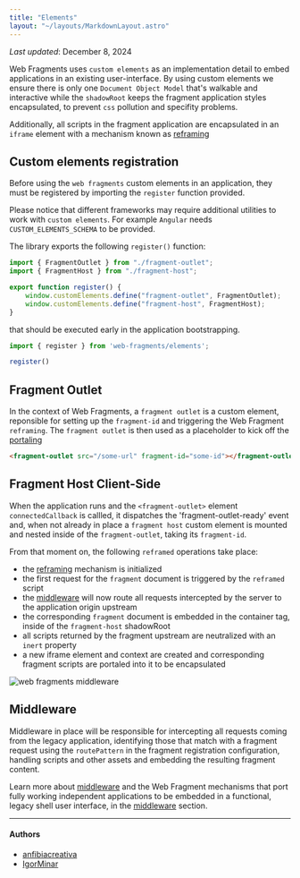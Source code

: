 ```yaml
---
title: "Elements"
layout: "~/layouts/MarkdownLayout.astro"
---
```


_Last updated_: December 8, 2024

Web Fragments uses `custom elements` as an implementation detail to embed applications in an existing user-interface. By using custom elements we ensure there is only one `Document Object Model` that's walkable and interactive while the `shadowRoot` keeps the fragment application styles encapsulated, to prevent `css` pollution and specifity problems.

Additionally, all scripts in the fragment application are encapsulated in an `iframe` element with a mechanism known as [reframing](./reframed.md)

## Custom elements registration

Before using the `web fragments` custom elements in an application, they must be registered by importing the `register` function provided.

Please notice that different frameworks may require additional utilities to work with `custom elements`. For example `Angular` needs `CUSTOM_ELEMENTS_SCHEMA` to be provided.

The library exports the following `register()` function:

```javascript
import { FragmentOutlet } from "./fragment-outlet";
import { FragmentHost } from "./fragment-host";

export function register() {
	window.customElements.define("fragment-outlet", FragmentOutlet);
	window.customElements.define("fragment-host", FragmentHost);
}
```

that should be executed early in the application bootstrapping.

```javascript
import { register } from 'web-fragments/elements';

register()
```

## Fragment Outlet

In the context of Web Fragments, a `fragment outlet` is a custom element, reponsible for setting up the `fragment-id` and triggering the Web Fragment `reframing`. The `fragment outlet` is then used as a placeholder to kick off the [portaling](./glossary#portaling)

```html
<fragment-outlet src="/some-url" fragment-id="some-id"></fragment-outlet>
```

## Fragment Host Client-Side

When the application runs and the `<fragment-outlet>` element `connectedCallback` is callled, it dispatches the 'fragment-outlet-ready' event and, when not already in place a `fragment host` custom element is mounted and nested inside of the `fragment-outlet`, taking its `fragment-id`.

From that moment on, the following `reframed` operations take place:

- the [reframing](./glossary#reframing) mechanism is initialized
- the first request for the `fragment` document is triggered by the `reframed` script
- the [middleware](./middleware) will now route all requests intercepted by the server to the application origin upstream
- the corresponding `fragment` document is embedded in the container tag, inside of the `fragment-host` shadowRoot
- all scripts returned by the fragment upstream are neutralized with an `inert` property
- a new iframe element and context are created and corresponding fragment scripts are portaled into it to be encapsulated


![web fragments middleware](../../assets/images/wf-middleware.drawio.png)


## Middleware

Middleware in place will be responsible for intercepting all requests coming from the legacy application, identifying those that match with a fragment request using the `routePattern` in the fragment registration configuration, handling scripts and other assets and embedding the resulting fragment content.

Learn more about [middleware](./middleware) and the Web Fragment mechanisms that port fully working independent applications to be embedded in a functional, legacy shell user interface, in the [middleware](./middleware) section.

---

#### Authors

<ul class="authors">
    <li class="author"><a href="https://github.com/anfibiacreativa">anfibiacreativa</a></li>
    <li class="author"><a href="https://github.com/igorminar">IgorMinar</a></li>
</ul>
